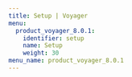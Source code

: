 ```yaml
---
title: Setup | Voyager
menu:
  product_voyager_8.0.1:
    identifier: setup
    name: Setup
    weight: 30
menu_name: product_voyager_8.0.1
---
```


